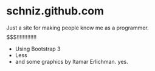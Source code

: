 schniz.github.com
=================

Just a site for making people know me as a programmer.
$$$$$$$$$$$$$$$$$$$$$$$$$$$$$$$!!!!!!!!!!!!!

- Using Bootstrap 3
- Less
- and some graphics by Itamar Erlichman. yes.